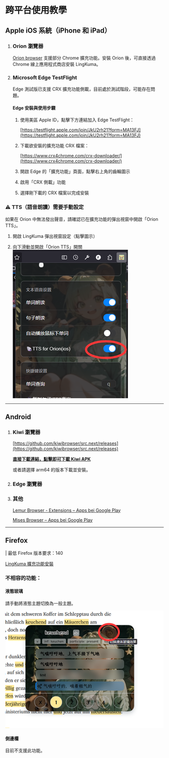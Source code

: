 # 跨平台使用教學

## Apple iOS 系統（iPhone 和 iPad）

1. ### Orion 瀏覽器

    [Orion browser](https://apps.apple.com/app/id1484498200) 支援部分 Chrome 擴充功能。安裝 Orion 後，可直接透過 Chrome 線上應用程式商店安裝 LingKuma。

2. ### Microsoft Edge TestFlight

    Edge 測試版已支援 CRX 擴充功能側載，目前處於測試階段，可能存在問題。

    #### Edge 安裝與使用步驟

    1.  使用美區 Apple ID，點擊下方連結加入 Edge TestFlight：
      
        [https://testflight.apple.com/join/JkU2rh21?form=MA13FJ](https://testflight.apple.com/join/JkU2rh21?form=MA13FJ)
      

    2.  下載欲安裝的擴充功能 CRX 檔案：
      
        [https://www.crx4chrome.com/crx-downloader/](https://www.crx4chrome.com/crx-downloader/)
      

    3.  開啟 Edge 的「擴充功能」頁面，點擊右上角的齒輪圖示

    4.  啟用「CRX 側載」功能

    5.  選擇剛下載的 CRX 檔案以完成安裝

### ⚠️ TTS（語音朗讀）需要手動設定
 如果在 Orion 中無法發出聲音，請確認已在擴充功能的彈出視窗中開啟「Orion TTS」。

   1.  開啟 LingKuma 彈出視窗設定（點擊圖示）

   2.  向下滑動並開啟「Orion TTS」開關
   ![](<./assets/1758997367474.png>)


---
## Android

1. ### Kiwi 瀏覽器

    [https://github.com/kiwibrowser/src.next/releases](https://github.com/kiwibrowser/src.next/releases)


    **[直接下載連結，點擊即可下載 Kiwi APK](https://github.com/kiwibrowser/src.next/releases/download/14310011181/com.kiwibrowser.browser-arm64-14310011181-github.apk)**

    或者請選擇 arm64 的版本下載並安裝。

2. ### Edge 瀏覽器

3. ### 其他

    [Lemur Browser - Extensions – Apps bei Google Play](https://play.google.com/store/apps/details?id=com.lemurbrowser.exts)

    [Mises Browser – Apps bei Google Play](https://play.google.com/store/apps/details?id=site.mises.browser)


---
## Firefox
| 最低 Firefox 版本要求：140

[LingKuma 擴充功能安裝](https://addons.mozilla.org/en-US/firefox/addon/lingkuma-language-learning/)

### 不相容的功能：

#### **液態玻璃**

請手動將液態主題切換為一般主題。

![](<./assets/1758997367084.png>)

#### 側邊欄

目前不支援此功能。